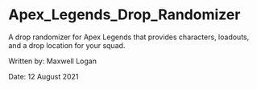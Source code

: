 # Apex_Legends_Drop_Randomizer
A drop randomizer for Apex Legends that provides characters, loadouts, and a drop location for your squad.

Written by: Maxwell Logan

Date: 12 August 2021
